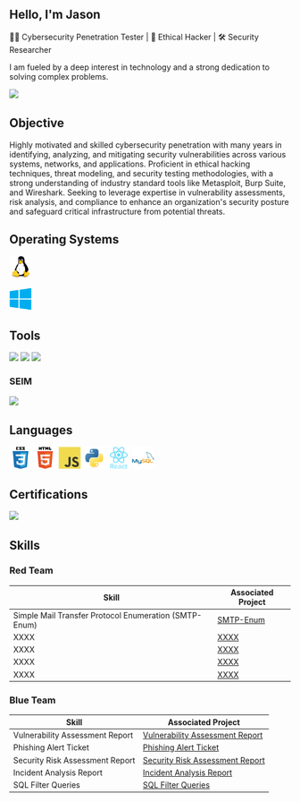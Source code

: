 ## Hello, I'm Jason
👨‍💻 Cybersecurity Penetration Tester | 🔐 Ethical Hacker | 🛠 Security Researcher

I am fueled by a deep interest in technology and a strong dedication to solving complex problems.

<a href="https://www.linkedin.com/in/jason-passmore-541868245/"><img src="https://img.shields.io/badge/-LinkedIn-0072b1?&style=for-the-badge&logo=linkedin&logoColor=white" /></a>


## Objective
 Highly motivated and skilled cybersecurity penetration with many years in identifying, analyzing, and mitigating security vulnerabilities across various systems, networks, and applications. Proficient in ethical hacking techniques, threat modeling, and security testing methodologies, with a strong understanding of industry standard tools like Metasploit, Burp Suite, and Wireshark. Seeking to leverage expertise in vulnerability assessments, risk analysis, and compliance to enhance an organization's security posture and safeguard critical infrastructure from potential threats.


## Operating Systems

<a href="https://www.linux.org/" target="_blank" rel="noreferrer"> <img src="https://raw.githubusercontent.com/devicons/devicon/master/icons/linux/linux-original.svg" alt="linux" width="40" height="40"/> </a>

<a href="https://www.microsoft.com/en-us/windows" target="_blank" rel="noreferrer"> 
  <img src="https://raw.githubusercontent.com/devicons/devicon/master/icons/windows8/windows8-original.svg" alt="windows" width="40" height="40"/> 
</a>


## Tools

<div>
  <img src="https://img.shields.io/badge/-Metasploit-0e0e0e?style=for-the-badge&logo=Metasploit&logoColor=white" />
  <img src="https://img.shields.io/badge/-Wireshark-1679A7?&style=for-the-badge&logo=Wireshark&logoColor=white" />
  <img src="https://img.shields.io/badge/-Burp%20Suite-FF8800?style=for-the-badge&logo=Burp%20Suite&logoColor=white" />
</div>



### SEIM
<div>
  <img src="https://img.shields.io/badge/-Splunk-000000?&style=for-the-badge&logo=Splunk&logoColor=white" />
</div>


## Languages 
<a href="#" target="_blank" rel="noreferrer"> <img src="https://raw.githubusercontent.com/devicons/devicon/master/icons/css3/css3-original-wordmark.svg" alt="css3" width="40" height="40"/></a>
<a href="#" target="_blank" rel="noreferrer"> <img src="https://raw.githubusercontent.com/devicons/devicon/master/icons/html5/html5-original-wordmark.svg" alt="html5" width="40" height="40"/></a>
<a href="#" target="_blank" rel="noreferrer"> <img src="https://raw.githubusercontent.com/devicons/devicon/master/icons/javascript/javascript-original.svg" alt="javascript" width="40" height="40"/></a>
<a href="#" target="_blank" rel="noreferrer"> <img src="https://raw.githubusercontent.com/devicons/devicon/master/icons/python/python-original.svg" alt="python" width="40" height="40"/></a> 
<a href="#" target="_blank" rel="noreferrer"> <img src="https://raw.githubusercontent.com/devicons/devicon/master/icons/react/react-original-wordmark.svg" alt="react" width="40" height="40"/></a>
<a href="#" target="_blank" rel="noreferrer"> <img src="https://raw.githubusercontent.com/devicons/devicon/master/icons/mysql/mysql-original-wordmark.svg" alt="mysql" width="40" height="40"/></a>


## Certifications
 <img src="https://img.shields.io/badge/-Google_Cybersecurity-4285F4?style=for-the-badge&logo=google&logoColor=white"/>

## Skills

### Red Team
| Skill                                         | Associated Project         |
|-----------------------------------------------|----------------------------|
| Simple Mail Transfer Protocol Enumeration (SMTP-Enum)          | <a href="https://github.com/JPass85/SMTP-Enum">SMTP-Enum</a>|
| XXXX | <a href="xxxx">XXXX</a>|
| XXXX        | <a href="xxxx">XXXX</a>|
| XXXX     | <a href="xxxx">XXXX</a>|
| XXXX                 | <a href="xxxx">XXXX</a>|


### Blue Team
| Skill                                         | Associated Project         |
|-----------------------------------------------|----------------------------|
| Vulnerability Assessment Report         | <a href="https://github.com/JPass85/Vulnerability-Assessment-Report">Vulnerability Assessment Report</a>|
| Phishing Alert Ticket | <a href="https://github.com/JPass85/Phishing-Alert-Ticket">Phishing Alert Ticket</a>|
| Security Risk Assessment Report        | <a href="https://github.com/JPass85/Security-Risk-Assessment-Report">Security Risk Assessment Report</a>|
| Incident Analysis Report     | <a href="https://github.com/JPass85/Incident-Analysis-Report/tree/main">Incident Analysis Report</a>|
| SQL Filter Queries                 | <a href="https://github.com/JPass85/SQL-Filter-Queries/tree/main"> SQL Filter Queries</a>|


